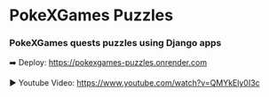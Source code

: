 # PokeXGames Puzzles

### PokeXGames quests puzzles using Django apps

➡️ Deploy: https://pokexgames-puzzles.onrender.com


▶️ Youtube Video: https://www.youtube.com/watch?v=QMYkEly0I3c
